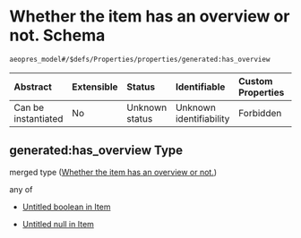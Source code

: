 # Whether the item has an overview or not. Schema

```txt
aeopres_model#/$defs/Properties/properties/generated:has_overview
```



| Abstract            | Extensible | Status         | Identifiable            | Custom Properties | Additional Properties | Access Restrictions | Defined In                                                                |
| :------------------ | :--------- | :------------- | :---------------------- | :---------------- | :-------------------- | :------------------ | :------------------------------------------------------------------------ |
| Can be instantiated | No         | Unknown status | Unknown identifiability | Forbidden         | Allowed               | none                | [model.schema.json\*](../../out/model.schema.json "open original schema") |

## generated:has\_overview Type

merged type ([Whether the item has an overview or not.](model-defs-properties-properties-whether-the-item-has-an-overview-or-not.md))

any of

*   [Untitled boolean in Item](model-defs-properties-properties-whether-the-item-has-an-overview-or-not-anyof-0.md "check type definition")

*   [Untitled null in Item](model-defs-properties-properties-whether-the-item-has-an-overview-or-not-anyof-1.md "check type definition")
